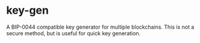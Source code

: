 # key-gen
A BIP-0044 compatible key generator for multiple blockchains. This is not a secure method, but is useful for quick key generation. 

